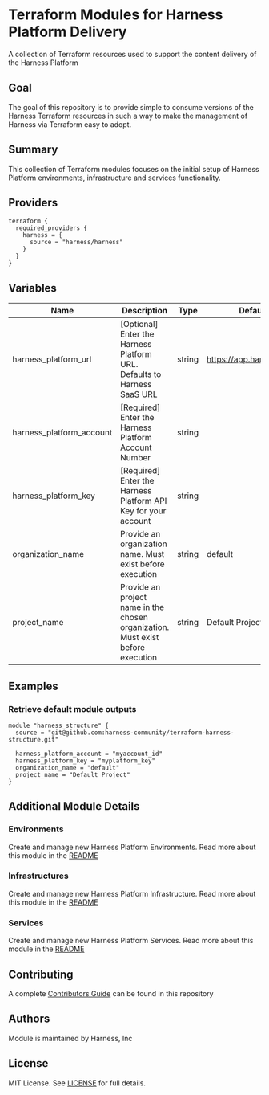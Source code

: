 # Terraform Modules for Harness Platform Delivery
A collection of Terraform resources used to support the content delivery of the Harness Platform

## Goal
The goal of this repository is to provide simple to consume versions of the Harness Terraform resources in such a way to make the management of Harness via Terraform easy to adopt.

## Summary
This collection of Terraform modules focuses on the initial setup of Harness Platform environments, infrastructure and services functionality.

## Providers

```
terraform {
  required_providers {
    harness = {
      source = "harness/harness"
    }
  }
}
```

## Variables
| Name | Description | Type | Default Value | Mandatory |
| --- | --- | --- | --- | --- |
| harness_platform_url | [Optional] Enter the Harness Platform URL.  Defaults to Harness SaaS URL | string | https://app.harness.io/gateway | |
| harness_platform_account | [Required] Enter the Harness Platform Account Number | string | | X |
| harness_platform_key | [Required] Enter the Harness Platform API Key for your account | string | | X |
| organization_name | Provide an organization name.  Must exist before execution | string | default | |
| project_name | Provide an project name in the chosen organization.  Must exist before execution | string | Default Project | |

## Examples
### Retrieve default module outputs
```
module "harness_structure" {
  source = "git@github.com:harness-community/terraform-harness-structure.git"

  harness_platform_account = "myaccount_id"
  harness_platform_key = "myplatform_key"
  organization_name = "default"
  project_name = "Default Project"
}
```

## Additional Module Details

### Environments
Create and manage new Harness Platform Environments.  Read more about this module in the [README](modules/environments/README.md)

### Infrastructures
Create and manage new Harness Platform Infrastructure.  Read more about this module in the [README](modules/infrastructures/README.md)

### Services
Create and manage new Harness Platform Services.  Read more about this module in the [README](modules/services/README.md)

## Contributing
A complete [Contributors Guide](CONTRIBUTING.md) can be found in this repository

## Authors
Module is maintained by Harness, Inc

## License

MIT License. See [LICENSE](LICENSE) for full details.
